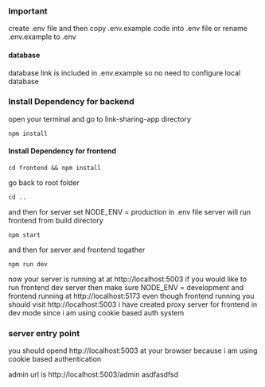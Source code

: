 ### Important
create .env file and then
copy .env.example code into .env file
or rename .env.example to .env
#### database
database link is included in .env.example so no need to configure local database

### Install Dependency for backend
open your terminal and go to link-sharing-app directory
```
npm install
```
#### Install Dependency for frontend
```
cd frontend && npm install
```
go back to root folder
```
cd ..
``````
and then for server 
set NODE_ENV = production in .env file
server will run frontend from build directory
```
npm start
```
and then for server and frontend togather
```
npm run dev
```

now your server is running at
at
http://localhost:5003
if you would like to run frontend dev server then make sure
NODE_ENV = development
and frontend running at
http://localhost:5173
even though frontend running you should visit http://localhost:5003
i have created proxy server for frontend in dev mode since i am using cookie based auth system

### server entry point
you should opend http://localhost:5003 at your browser
because i am using cookie based authentication

admin url is 
http://localhost:5003/admin
asdfasdfsd